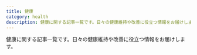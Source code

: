 ```yaml
---
title: 健康
category: health
description: 健康に関する記事一覧です。日々の健康維持や改善に役立つ情報をお届けします。
---
```


健康に関する記事一覧です。日々の健康維持や改善に役立つ情報をお届けします。

<HomePosts category="health" grid-only="true" />